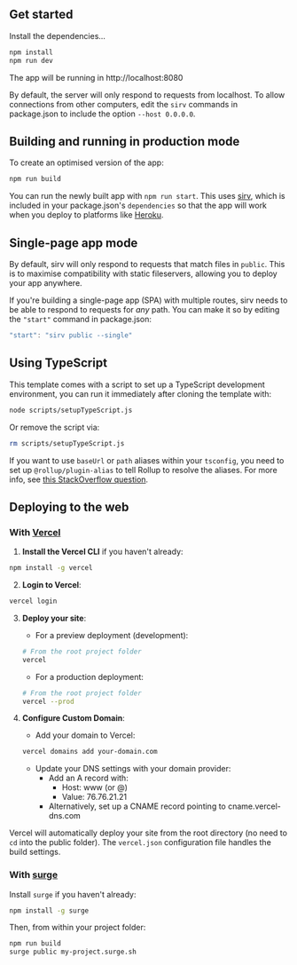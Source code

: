 ## Get started

Install the dependencies...

```bash
npm install
npm run dev
```

The app will be running in http://localhost:8080

By default, the server will only respond to requests from localhost. To allow connections from other computers, edit the `sirv` commands in package.json to include the option `--host 0.0.0.0`.

## Building and running in production mode

To create an optimised version of the app:

```bash
npm run build
```

You can run the newly built app with `npm run start`. This uses [sirv](https://github.com/lukeed/sirv), which is included in your package.json's `dependencies` so that the app will work when you deploy to platforms like [Heroku](https://heroku.com).

## Single-page app mode

By default, sirv will only respond to requests that match files in `public`. This is to maximise compatibility with static fileservers, allowing you to deploy your app anywhere.

If you're building a single-page app (SPA) with multiple routes, sirv needs to be able to respond to requests for _any_ path. You can make it so by editing the `"start"` command in package.json:

```js
"start": "sirv public --single"
```

## Using TypeScript

This template comes with a script to set up a TypeScript development environment, you can run it immediately after cloning the template with:

```bash
node scripts/setupTypeScript.js
```

Or remove the script via:

```bash
rm scripts/setupTypeScript.js
```

If you want to use `baseUrl` or `path` aliases within your `tsconfig`, you need to set up `@rollup/plugin-alias` to tell Rollup to resolve the aliases. For more info, see [this StackOverflow question](https://stackoverflow.com/questions/63427935/setup-tsconfig-path-in-svelte).

## Deploying to the web

### With [Vercel](https://vercel.com)

1. **Install the Vercel CLI** if you haven't already:

```bash
npm install -g vercel
```

2. **Login to Vercel**:

```bash
vercel login
```

3. **Deploy your site**:
   - For a preview deployment (development):
   ```bash
   # From the root project folder
   vercel
   ```
   
   - For a production deployment:
   ```bash
   # From the root project folder
   vercel --prod
   ```

4. **Configure Custom Domain**:
   - Add your domain to Vercel:
   ```bash
   vercel domains add your-domain.com
   ```
   
   - Update your DNS settings with your domain provider:
     - Add an A record with:
       - Host: www (or @)
       - Value: 76.76.21.21
     - Alternatively, set up a CNAME record pointing to cname.vercel-dns.com

Vercel will automatically deploy your site from the root directory (no need to `cd` into the public folder). The `vercel.json` configuration file handles the build settings.

### With [surge](https://surge.sh/)

Install `surge` if you haven't already:

```bash
npm install -g surge
```

Then, from within your project folder:

```bash
npm run build
surge public my-project.surge.sh
```
